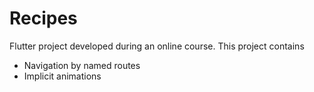 # Recipes

Flutter project developed during an online course. This project contains

* Navigation by named routes
* Implicit animations
